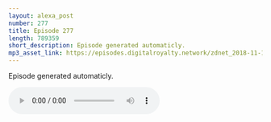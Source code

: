 ```yaml
---
layout: alexa_post
number: 277
title: Episode 277
length: 789359
short_description: Episode generated automaticly.
mp3_asset_link: https://episodes.digitalroyalty.network/zdnet_2018-11-18_01-00-07.mp3
---
```


Episode generated automaticly.

<audio controls>
    <source src="{{ page.mp3_asset_link }}" type="audio/mpeg">
</audio>